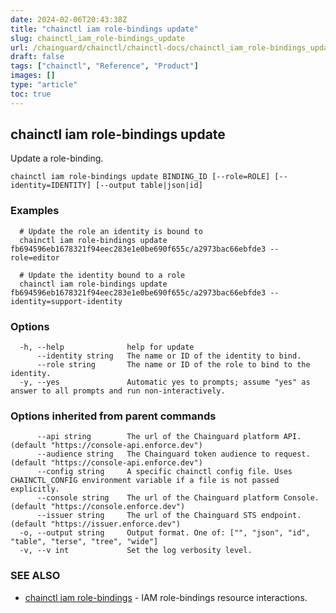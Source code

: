 ```yaml
---
date: 2024-02-06T20:43:38Z
title: "chainctl iam role-bindings update"
slug: chainctl_iam_role-bindings_update
url: /chainguard/chainctl/chainctl-docs/chainctl_iam_role-bindings_update/
draft: false
tags: ["chainctl", "Reference", "Product"]
images: []
type: "article"
toc: true
---
```

## chainctl iam role-bindings update

Update a role-binding.

```
chainctl iam role-bindings update BINDING_ID [--role=ROLE] [--identity=IDENTITY] [--output table|json|id]
```

### Examples

```
  # Update the role an identity is bound to
  chainctl iam role-bindings update fb694596eb1678321f94eec283e1e0be690f655c/a2973bac66ebfde3 --role=editor
  
  # Update the identity bound to a role
  chainctl iam role-bindings update fb694596eb1678321f94eec283e1e0be690f655c/a2973bac66ebfde3 --identity=support-identity
```

### Options

```
  -h, --help              help for update
      --identity string   The name or ID of the identity to bind.
      --role string       The name or ID of the role to bind to the identity.
  -y, --yes               Automatic yes to prompts; assume "yes" as answer to all prompts and run non-interactively.
```

### Options inherited from parent commands

```
      --api string        The url of the Chainguard platform API. (default "https://console-api.enforce.dev")
      --audience string   The Chainguard token audience to request. (default "https://console-api.enforce.dev")
      --config string     A specific chainctl config file. Uses CHAINCTL_CONFIG environment variable if a file is not passed explicitly.
      --console string    The url of the Chainguard platform Console. (default "https://console.enforce.dev")
      --issuer string     The url of the Chainguard STS endpoint. (default "https://issuer.enforce.dev")
  -o, --output string     Output format. One of: ["", "json", "id", "table", "terse", "tree", "wide"]
  -v, --v int             Set the log verbosity level.
```

### SEE ALSO

* [chainctl iam role-bindings](/chainguard/chainctl/chainctl-docs/chainctl_iam_role-bindings/)	 - IAM role-bindings resource interactions.

